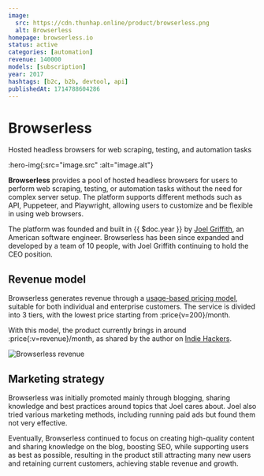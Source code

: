```yaml
---
image:
  src: https://cdn.thunhap.online/product/browserless.png
  alt: Browserless
homepage: browserless.io
status: active
categories: [automation]
revenue: 140000
models: [subscription]
year: 2017
hashtags: [b2c, b2b, devtool, api]
publishedAt: 1714788604286
---
```


# Browserless

Hosted headless browsers for web scraping, testing, and automation tasks

:hero-img{:src="image.src" :alt="image.alt"}

__Browserless__ provides a pool of hosted headless browsers for users to perform web scraping, testing, or automation tasks without the need for complex server setup. The platform supports different methods such as API, Puppeteer, and Playwright, allowing users to customize and be flexible in using web browsers.

The platform was founded and built in {{ $doc.year }} by [Joel Griffith](https://www.linkedin.com/in/joel-griffith-93933332), an American software engineer. Browserless has been since expanded and developed by a team of 10 people, with Joel Griffith continuing to hold the CEO position.

## Revenue model

Browserless generates revenue through a [usage-based pricing model](https://www.browserless.io/pricing), suitable for both individual and enterprise customers. The service is divided into 3 tiers, with the lowest price starting from :price{v=200}/month.

With this model, the product currently brings in around :price{:v=revenue}/month, as shared by the author on [Indie Hackers](https://www.indiehackers.com/product/browserless/revenue).

![Browserless revenue](https://cdn.thunhap.online/product/browserless+revenue.png)

## Marketing strategy

Browserless was initially promoted mainly through blogging, sharing knowledge and best practices around topics that Joel cares about. Joel also tried various marketing methods, including running paid ads but found them not very effective.

Eventually, Browserless continued to focus on creating high-quality content and sharing knowledge on the blog, boosting SEO, while supporting users as best as possible, resulting in the product still attracting many new users and retaining current customers, achieving stable revenue and growth.
